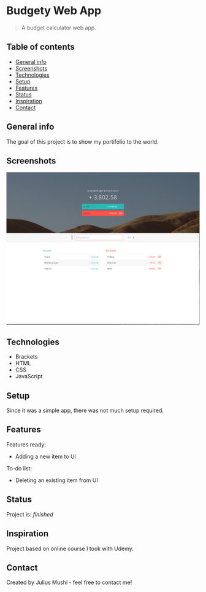 # Budgety Web App
> A budget calculator web app.

## Table of contents
* [General info](#general-info)
* [Screenshots](#screenshots)
* [Technologies](#technologies)
* [Setup](#setup)
* [Features](#features)
* [Status](#status)
* [Inspiration](#inspiration)
* [Contact](#contact)

## General info
The goal of this project is to show my portifolio to the world.

## Screenshots
![Budgety](./Budgety.PNG)

## Technologies
* Brackets
* HTML
* CSS
* JavaScript


## Setup
Since it was a simple app, there was not much setup required.

## Features
Features ready:
* Adding a new item to UI

To-do list:
* Deleting an existing item from UI

## Status
Project is: _finished_

## Inspiration
Project based on online course I took with Udemy.

## Contact
Created by Julius Mushi - feel free to contact me!
